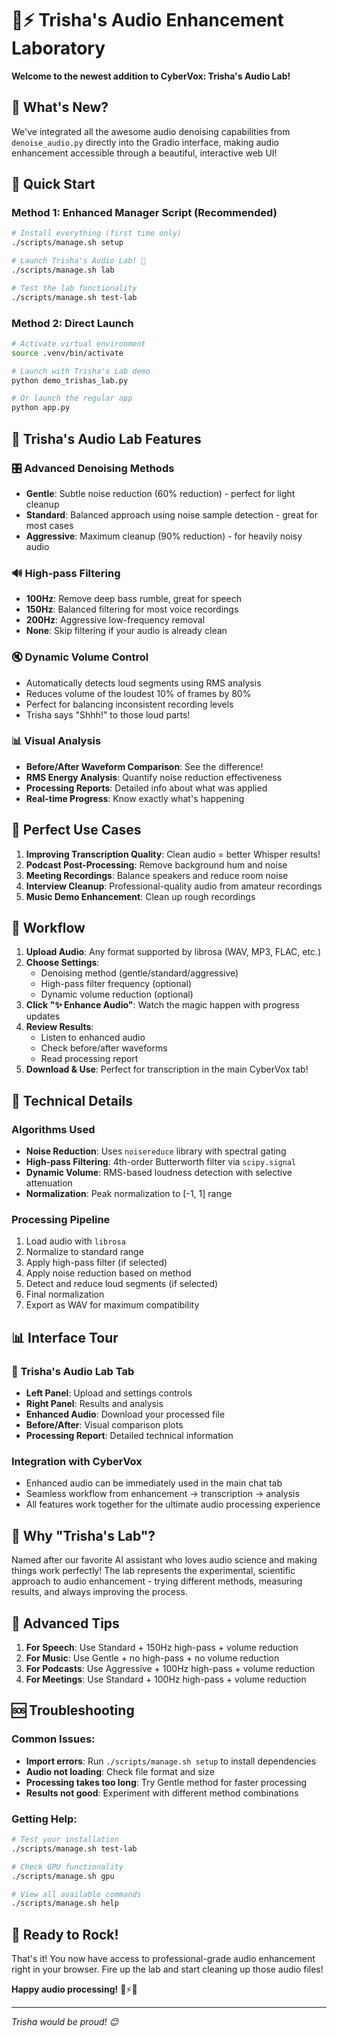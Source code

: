 # 🧪⚡ Trisha's Audio Enhancement Laboratory

**Welcome to the newest addition to CyberVox: Trisha's Audio Lab!** 

## 🎯 What's New?

We've integrated all the awesome audio denoising capabilities from `denoise_audio.py` directly into the Gradio interface, making audio enhancement accessible through a beautiful, interactive web UI!

## 🚀 Quick Start

### Method 1: Enhanced Manager Script (Recommended)
```bash
# Install everything (first time only)
./scripts/manage.sh setup

# Launch Trisha's Audio Lab! 🧪
./scripts/manage.sh lab

# Test the lab functionality
./scripts/manage.sh test-lab
```

### Method 2: Direct Launch
```bash
# Activate virtual environment
source .venv/bin/activate

# Launch with Trisha's Lab demo
python demo_trishas_lab.py

# Or launch the regular app
python app.py
```

## 🧪 Trisha's Audio Lab Features

### **🎛️ Advanced Denoising Methods**
- **Gentle**: Subtle noise reduction (60% reduction) - perfect for light cleanup
- **Standard**: Balanced approach using noise sample detection - great for most cases  
- **Aggressive**: Maximum cleanup (90% reduction) - for heavily noisy audio

### **🔊 High-pass Filtering**
- **100Hz**: Remove deep bass rumble, great for speech
- **150Hz**: Balanced filtering for most voice recordings
- **200Hz**: Aggressive low-frequency removal
- **None**: Skip filtering if your audio is already clean

### **🔇 Dynamic Volume Control**
- Automatically detects loud segments using RMS analysis
- Reduces volume of the loudest 10% of frames by 80%
- Perfect for balancing inconsistent recording levels
- Trisha says "Shhh!" to those loud parts! 

### **📊 Visual Analysis**
- **Before/After Waveform Comparison**: See the difference!
- **RMS Energy Analysis**: Quantify noise reduction effectiveness
- **Processing Reports**: Detailed info about what was applied
- **Real-time Progress**: Know exactly what's happening

## 🎯 Perfect Use Cases

1. **Improving Transcription Quality**: Clean audio = better Whisper results!
2. **Podcast Post-Processing**: Remove background hum and noise
3. **Meeting Recordings**: Balance speakers and reduce room noise
4. **Interview Cleanup**: Professional-quality audio from amateur recordings
5. **Music Demo Enhancement**: Clean up rough recordings

## 🔄 Workflow

1. **Upload Audio**: Any format supported by librosa (WAV, MP3, FLAC, etc.)
2. **Choose Settings**: 
   - Denoising method (gentle/standard/aggressive)
   - High-pass filter frequency (optional)
   - Dynamic volume reduction (optional)
3. **Click "✨ Enhance Audio"**: Watch the magic happen with progress updates
4. **Review Results**: 
   - Listen to enhanced audio
   - Check before/after waveforms
   - Read processing report
5. **Download & Use**: Perfect for transcription in the main CyberVox tab!

## 🧬 Technical Details

### **Algorithms Used**
- **Noise Reduction**: Uses `noisereduce` library with spectral gating
- **High-pass Filtering**: 4th-order Butterworth filter via `scipy.signal`
- **Dynamic Volume**: RMS-based loudness detection with selective attenuation
- **Normalization**: Peak normalization to [-1, 1] range

### **Processing Pipeline**
1. Load audio with `librosa` 
2. Normalize to standard range
3. Apply high-pass filter (if selected)
4. Apply noise reduction based on method
5. Detect and reduce loud segments (if selected)
6. Final normalization
7. Export as WAV for maximum compatibility

## 📊 Interface Tour

### **🧪 Trisha's Audio Lab Tab**
- **Left Panel**: Upload and settings controls
- **Right Panel**: Results and analysis
- **Enhanced Audio**: Download your processed file
- **Before/After**: Visual comparison plots
- **Processing Report**: Detailed technical information

### **Integration with CyberVox**
- Enhanced audio can be immediately used in the main chat tab
- Seamless workflow from enhancement → transcription → analysis
- All features work together for the ultimate audio processing experience

## 🎨 Why "Trisha's Lab"?

Named after our favorite AI assistant who loves audio science and making things work perfectly! The lab represents the experimental, scientific approach to audio enhancement - trying different methods, measuring results, and always improving the process.

## 🔧 Advanced Tips

1. **For Speech**: Use Standard + 150Hz high-pass + volume reduction
2. **For Music**: Use Gentle + no high-pass + no volume reduction  
3. **For Podcasts**: Use Aggressive + 100Hz high-pass + volume reduction
4. **For Meetings**: Use Standard + 100Hz high-pass + volume reduction

## 🆘 Troubleshooting

### Common Issues:
- **Import errors**: Run `./scripts/manage.sh setup` to install dependencies
- **Audio not loading**: Check file format and size
- **Processing takes too long**: Try Gentle method for faster processing
- **Results not good**: Experiment with different method combinations

### Getting Help:
```bash
# Test your installation
./scripts/manage.sh test-lab

# Check GPU functionality  
./scripts/manage.sh gpu

# View all available commands
./scripts/manage.sh help
```

## 🎉 Ready to Rock!

That's it! You now have access to professional-grade audio enhancement right in your browser. Fire up the lab and start cleaning up those audio files!

**Happy audio processing!** 🧪⚡✨

---
*Trisha would be proud! 😊*